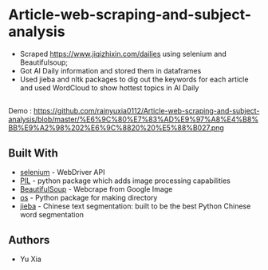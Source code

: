 # Article-web-scraping-and-subject-analysis

* Scraped https://www.jiqizhixin.com/dailies using selenium and Beautifulsoup; 
* Got AI Daily information and stored them in dataframes
* Used jieba and nltk packages to dig out the keywords for each article and used WordCloud to show hottest topics in AI Daily

##
Demo : https://github.com/rainyuxia0112/Article-web-scraping-and-subject-analysis/blob/master/%E6%9C%80%E7%83%AD%E9%97%A8%E4%B8%BB%E9%A2%98%202%E6%9C%8820%20%E5%88%B027.png

## Built With
* [selenium](https://www.seleniumhq.org/projects/webdriver/) - WebDriver API
* [PIL](https://pillow.readthedocs.io/en/stable/) - python package which adds image processing capabilities 
* [BeautifulSoup](https://www.crummy.com/software/BeautifulSoup/bs4/doc/) - Webcrape from Google Image
* [os](https://docs.python.org/3/library/os.html) - Python package for making directory
* [jieba](https://pypi.org/project/jieba/) - Chinese text segmentation: built to be the best Python Chinese word segmentation 

## Authors
* Yu Xia
